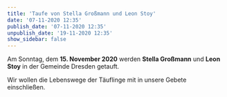 ```yaml
---
title: 'Taufe von Stella Großmann und Leon Stoy'
date: '07-11-2020 12:35'
publish_date: '07-11-2020 12:35'
unpublish_date: '19-11-2020 12:35'
show_sidebar: false
---
```


Am Sonntag, dem **15. November 2020** werden **Stella Großmann** und **Leon Stoy** in der Gemeinde Dresden getauft.

Wir wollen die Lebenswege der Täuflinge mit in unsere Gebete einschließen.
